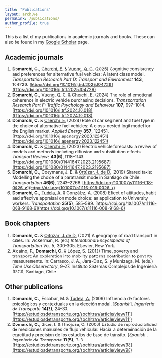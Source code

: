 ```yaml
---
title: "Publications"
layout: archive
permalink: /publications/
author_profile: true
---
```


This is a list of my publications in academic journals and books. These can also be found in my [Google Scholar](https://scholar.google.cl/citations?user=Fw626VgAAAAJ&hl=en) page.

## Academic journals

1. **Domarchi, C.**, [Cherchi, E.](https://nyuad.nyu.edu/en/academics/divisions/engineering/faculty/elisabetta-cherchi.html) &  [Vuong, Q. C.](https://www.ncl.ac.uk/medical-sciences/people/profile/quocvuong.html) (2025) Cognitive consistency and preferences for alternative fuel vehicles: A latent class model. _Transportation Research Part D: Transport and Environment_ **143**, 104729. [https://doi.org/10.1016/j.trd.2025.104729](https://doi.org/10.1016/j.trd.2025.104729)
2. **Domarchi, C.**, [Vuong, Q. C.](https://www.ncl.ac.uk/medical-sciences/people/profile/quocvuong.html) & [Cherchi, E.](https://nyuad.nyu.edu/en/academics/divisions/engineering/faculty/elisabetta-cherchi.html) (2024) The role of emotional coherence in electric vehicle purchasing decisions. _Transportation Research Part F: Traffic Psychology and Behaviour_ **107**, 997–1014. [https://doi.org/10.1016/j.trf.2024.10.018](https://doi.org/10.1016/j.trf.2024.10.018)
3. **Domarchi, C.** & [Cherchi, E.](https://nyuad.nyu.edu/en/academics/divisions/engineering/faculty/elisabetta-cherchi.html) (2024) Role of car segment and fuel type in the choice of alternative fuel vehicles: A cross-nested logit model for the English market. _Applied Energy_ **357**, 122451. [https://doi.org/10.1016/j.apenergy.2023.122451](https://doi.org/10.1016/j.apenergy.2023.122451)
4. **Domarchi, C.** & [Cherchi, E.](https://nyuad.nyu.edu/en/academics/divisions/engineering/faculty/elisabetta-cherchi.html) (2023) Electric vehicle forecasts: a review of models and methods including diffusion and substitution effects. _Transport Reviews_ **43(6)**, 1118–1143. [https://doi.org/10.1080/01441647.2023.2195687](https://doi.org/10.1080/01441647.2023.2195687)
5. **Domarchi, C.**, Coeymans, J. E. & [Ortúzar, J. de D.](https://www.ing.uc.cl/academicos-e-investigadores/juan-de-dios-ortuzar-salas/) (2019) Shared taxis: Modelling the choice of a paratransit mode in Santiago de Chile. _Transportation_ **46(6)**, 2243–2268. [https://doi.org/10.1007/s11116-018-9926-z](https://doi.org/10.1007/s11116-018-9926-z)
6. **Domarchi, C.**, [Tudela, A.](https://fi.udec.cl/academicos/alejandro-tudela-r/) & González, A. (2008) Effect of attitudes, habit and affective appraisal on mode choice: an application to University workers. _Transportation_ **35(5)**, 585–599. [https://doi.org/10.1007/s11116-008-9168-6](https://doi.org/10.1007/s11116-008-9168-6)


## Book chapters
1. **Domarchi, C.** & [Ortúzar, J. de D.](https://www.ing.uc.cl/academicos-e-investigadores/juan-de-dios-ortuzar-salas/) (2021) A geography of road transport in cities. In: Vickerman, R. (ed.) _International Encyclopedia of Transportation Vol. 5_, 300–305. Elsevier, New York.
2. Alcaíno, P., **Domarchi, C.** & López, S. (2012) Time, poverty and transport: An exploration into mobility patterns contribution to poverty measurements. In: Carrasco, J. A., Jara-Díaz, S. y Munizaga, M. (eds.) _Time Use Observatory_, 9–27. Instituto Sistemas Complejos de Ingeniería (ISCI), Santiago, Chile.


## Other publications
1. **Domarchi, C.**, Escobar, M. & [Tudela, A.](https://fi.udec.cl/academicos/alejandro-tudela-r/) (2009) Influencia de factores psicológicos y contextuales en la elección modal. [*Spanish*]. _Ingeniería de Transporte_ **14(2)**, 24–30. [https://estudiosdetransporte.org/sochitran/article/view/111](https://estudiosdetransporte.org/sochitran/article/view/111)
2. **Domarchi, C.**, Sicre, I. & Hinojosa, O. (2008) Estudio de reproducibilidad de mediciones manuales de flujo vehicular. Hacia la determinación de la exactitud y precisión de los estudios de base de tránsito. [*Spanish*]. _Ingeniería de Transporte_ **13(5)**, 3–8. [https://estudiosdetransporte.org/sochitran/article/view/98](https://estudiosdetransporte.org/sochitran/article/view/98)

